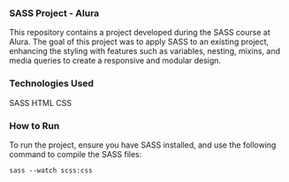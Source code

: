 ### SASS Project - Alura
This repository contains a project developed during the SASS course at Alura. The goal of this project was to apply SASS to an existing project, enhancing the styling with features such as variables, nesting, mixins, and media queries to create a responsive and modular design.

### Technologies Used
SASS
HTML
CSS

### How to Run
To run the project, ensure you have SASS installed, and use the following command to compile the SASS files:

```sass --watch scss:css```
